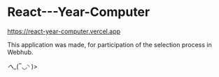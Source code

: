 # React---Year-Computer

https://react-year-computer.vercel.app

This application was made, for participation of the selection process in Webhub.

_へ__(‾◡◝ )>
